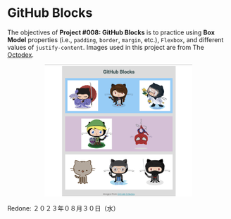 # GitHub Blocks

The objectives of **Project #008: GitHub Blocks** is to practice using **Box Model** properties (i.e., `padding`, `border`, `margin`, etc.), `Flexbox`, and different values of `justify-content`.
Images used in this project are from The [Octodex](https://octodex.github.com).


<div align="center">
<img src="imgs/github-blocks.png" height="300px">
</div>

Redone: ２０２３年０８月３０日（水）